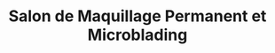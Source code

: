 ---
title: "Salon de Maquillage Permanent et Microblading"
description: "Bienvenue au Studio Holloway. Nous sommes un salon de maquillage permanent et microblading situé sur la Rive Sud de Montreal. Visitez notre site pour plus de détails."
layout: home
videoID: "VPX-nD6YrvA"

# Hero Header Section

heading0: "Nous Offrons"
heading1: "Un expérience unique en microblading et tatouage cosmétique"
heading2: "Obtenez votre consultation gratuite"


# About Section

about__heading: "Bienvenue Chez Studio Holloway!"

about__subheading: "Notre corps est notre toile. C'est un média pour nos propres histoires; où nous avons été, ce que nous avons fait et ce qui fait que nous sommes qui nous sommes! Mettre en valeur l'extérieur pour qu'il reflète la beauté de ce qui se passe à l'intérieur est une passion que l'artiste et propriétaire Jessica Holloway a toujours aimé poursuivre. Elle encourage ses clients à célébrer leur caractère unique, et s'efforce de les aider à travers ses services de tatouages cosmétiques.<br><br>
L'équipe de Studio Holloway constitue aussi d'artistes Jaëlle Cyr (tatouage) et Alina Meshadi (microblading). Ensemble, elles offrent une multitudes de services de la plus haute qualité!"


about__heading2: "POURQUOI CHOISIR LES ASSURANCES ET SERVICES FINANCIERS STEVENSON?"

about__subheading2: "Nous sommes fiers d’offrir un excellent service à la clientèle basé sur notre connaissance approfondie de l’industrie des assurances, notre expertise en entreprises personnelles, commerciales et spécialisées, notre excellente réputation et, surtout, un engagement soutenu envers ce qui vous importe le plus."

# Solution Section
services__heading: "Nos Tatouages Cosmétiques"

services__subheading: "Laissez nous vous créer les plus beaux tatouages sur mesure pour vous mettre en valeur!"

# Testimonials

testimonial1: "Elaine Godin"
testimonial1__desc: "Mon projet d’avoir des nouveaux sourcils s’est avéré être un grand succès…et ce grâce à toi. J’ai beaucoup apprécié ton soucis du détail et toutes ces heures que tu as passé à mes côtés pour redéfinir mes nouveaux sourcils…Encore merci, ils sont magnifiques!"

testimonial2: "Odette Scully"
testimonial2__desc: "Service impeccable !! Personne très fiable et à l’écoute de nos besoins et intérêts, incluant nos peurs. Jessica prends de bien expliquer et valider avec nous. Je n’ai que des éloges des différents services (tattoo, semi-permanent) Elle a une expression créative exceptionnelle et est très attachante dans son professionnalisme."

testimonial3: "Joumala Belqziz"
testimonial3__desc: "Excellent service. Je recommande à 100 %. J’étais intéressée par le permanent mais je n’étais pas très sûre de moi. Jessica a pris le temps de m’expliquer, et j’ai sauté le pas. Le résultat est tellement naturel!!! Merci Jess!!!"

testimonial4: "Brigitte Eysseric-Reynaud"
testimonial4__desc: "Très belle expérience avec Jessica. Elle maîtrise parfaitement son art (car c’est une véritable artiste) tout en mettant en avant la sécurité et l’information au client. Très heureuse aussi d’avoir participé au choix des options et d’avoir été si bien conseillée. En plus, ça fait du bien au moral! Merci, merci, merci!"

testimonial5: "Amilie Tétrault"
testimonial5__desc: "Service super professionnel et personnalisé! Très à l’écoute des besoins et des attentes! J’ai visitée beaucoup d’endroit avant de me faire tatouer les sourcils de façon permanante et je ne regrette absolument pas d’avoir choisis le studio holloway! Vous ne serais pas déçu."

---
